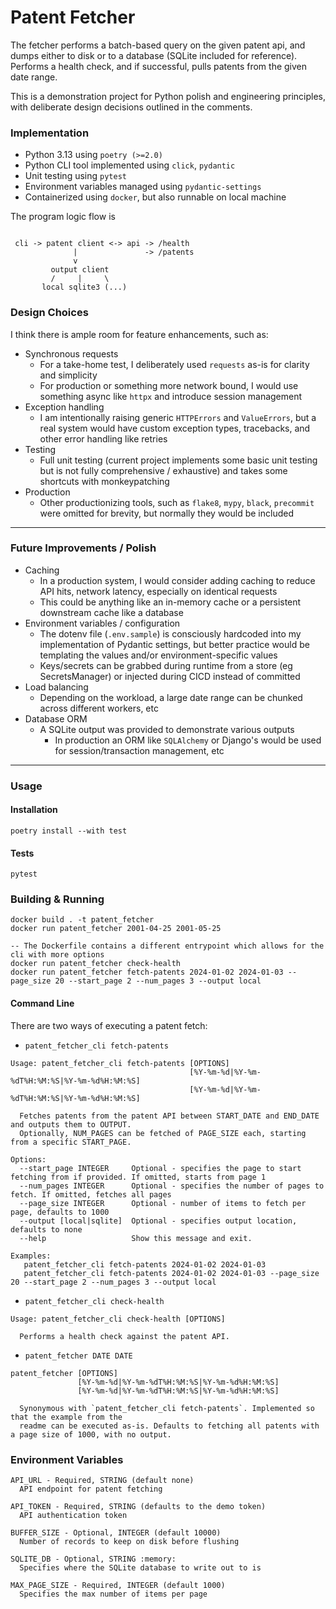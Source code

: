 # Patent Fetcher

The fetcher performs a batch-based query on the given patent api, and dumps either to disk or to a database (SQLite included for reference).
Performs a health check, and if successful, pulls patents from the given date range. 

This is a demonstration project for Python polish and engineering principles, with deliberate design decisions outlined in the comments.


### Implementation 

- Python 3.13 using `poetry (>=2.0)`
- Python CLI tool implemented using `click`, `pydantic`
- Unit testing using `pytest`
- Environment variables managed using `pydantic-settings`
- Containerized using `docker`, but also runnable on local machine

The program logic flow is 

```
                             
 cli -> patent client <-> api -> /health
              |               -> /patents
              v
         output client
         /     |     \  
       local sqlite3 (...)
 ```

### Design Choices

I think there is ample room for feature enhancements, such as:

- Synchronous requests
  - For a take-home test, I deliberately used `requests` as-is for clarity and simplicity
  - For production or something more network bound, I would use something async like `httpx` and introduce session management
- Exception handling
  - I am intentionally raising generic `HTTPErrors` and `ValueErrors`, but a real system would have custom exception types, tracebacks, and other error handling like retries
- Testing
  - Full unit testing (current project implements some basic unit testing but is not fully comprehensive / exhaustive) and takes some shortcuts with monkeypatching
- Production
  - Other productionizing tools, such as `flake8`, `mypy`, `black`, `precommit` were omitted for brevity, but normally they would be included 

---

### Future Improvements / Polish
- Caching 
  - In a production system, I would consider adding caching to reduce API hits, network latency, especially on identical requests
  - This could be anything like an in-memory cache or a persistent downstream cache like a database
- Environment variables / configuration
  - The dotenv file (`.env.sample`) is consciously hardcoded into my implementation of Pydantic settings, but better practice would be templating the values and/or environment-specific values
  - Keys/secrets can be grabbed during runtime from a store (eg SecretsManager) or injected during CICD instead of committed
- Load balancing
  - Depending on the workload, a large date range can be chunked across different workers, etc
- Database ORM
  - A SQLite output was provided to demonstrate various outputs 
    - In production an ORM like `SQLAlchemy` or Django's would be used for session/transaction management, etc

---

### Usage

#### Installation
```commandline
poetry install --with test
```

#### Tests
```commandline
pytest
```

### Building & Running

```
docker build . -t patent_fetcher
docker run patent_fetcher 2001-04-25 2001-05-25

-- The Dockerfile contains a different entrypoint which allows for the cli with more options
docker run patent_fetcher check-health
docker run patent_fetcher fetch-patents 2024-01-02 2024-01-03 --page_size 20 --start_page 2 --num_pages 3 --output local
```

#### Command Line

There are two ways of executing a patent fetch:

- `patent_fetcher_cli fetch-patents`
```
Usage: patent_fetcher_cli fetch-patents [OPTIONS]
                                        [%Y-%m-%d|%Y-%m-%dT%H:%M:%S|%Y-%m-%d%H:%M:%S]
                                        [%Y-%m-%d|%Y-%m-%dT%H:%M:%S|%Y-%m-%d%H:%M:%S]
                                       
  Fetches patents from the patent API between START_DATE and END_DATE and outputs them to OUTPUT.
  Optionally, NUM_PAGES can be fetched of PAGE_SIZE each, starting from a specific START_PAGE.                            
                                       
Options:
  --start_page INTEGER     Optional - specifies the page to start fetching from if provided. If omitted, starts from page 1
  --num_pages INTEGER      Optional - specifies the number of pages to fetch. If omitted, fetches all pages
  --page_size INTEGER      Optional - number of items to fetch per page, defaults to 1000
  --output [local|sqlite]  Optional - specifies output location, defaults to none
  --help                   Show this message and exit.
  
Examples:
   patent_fetcher_cli fetch-patents 2024-01-02 2024-01-03
   patent_fetcher_cli fetch-patents 2024-01-02 2024-01-03 --page_size 20 --start_page 2 --num_pages 3 --output local
```

- `patent_fetcher_cli check-health`
```
Usage: patent_fetcher_cli check-health [OPTIONS]

  Performs a health check against the patent API. 
```

- `patent_fetcher DATE DATE`
```
patent_fetcher [OPTIONS]
               [%Y-%m-%d|%Y-%m-%dT%H:%M:%S|%Y-%m-%d%H:%M:%S]
               [%Y-%m-%d|%Y-%m-%dT%H:%M:%S|%Y-%m-%d%H:%M:%S]
               
  Synonymous with `patent_fetcher_cli fetch-patents`. Implemented so that the example from the 
  readme can be executed as-is. Defaults to fetching all patents with a page size of 1000, with no output. 
```

### Environment Variables
```
API_URL - Required, STRING (default none)
  API endpoint for patent fetching
  
API_TOKEN - Required, STRING (defaults to the demo token)
  API authentication token
  
BUFFER_SIZE - Optional, INTEGER (default 10000)
  Number of records to keep on disk before flushing
  
SQLITE_DB - Optional, STRING :memory:
  Specifies where the SQLite database to write out to is
  
MAX_PAGE_SIZE - Required, INTEGER (default 1000)
  Specifies the max number of items per page
```
